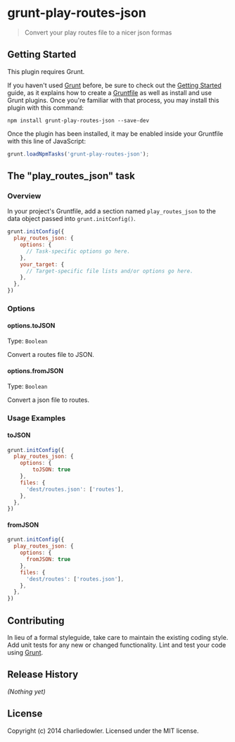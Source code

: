 # grunt-play-routes-json

> Convert your play routes file to a nicer json formas

## Getting Started
This plugin requires Grunt.

If you haven't used [Grunt](http://gruntjs.com/) before, be sure to check out the [Getting Started](http://gruntjs.com/getting-started) guide, as it explains how to create a [Gruntfile](http://gruntjs.com/sample-gruntfile) as well as install and use Grunt plugins. Once you're familiar with that process, you may install this plugin with this command:

```shell
npm install grunt-play-routes-json --save-dev
```

Once the plugin has been installed, it may be enabled inside your Gruntfile with this line of JavaScript:

```js
grunt.loadNpmTasks('grunt-play-routes-json');
```

## The "play_routes_json" task

### Overview
In your project's Gruntfile, add a section named `play_routes_json` to the data object passed into `grunt.initConfig()`.

```js
grunt.initConfig({
  play_routes_json: {
    options: {
      // Task-specific options go here.
    },
    your_target: {
      // Target-specific file lists and/or options go here.
    },
  },
})
```

### Options

#### options.toJSON
Type: `Boolean`

Convert a routes file to JSON.

#### options.fromJSON
Type: `Boolean`

Convert a json file to routes.

### Usage Examples

#### toJSON

```js
grunt.initConfig({
  play_routes_json: {
    options: {
        toJSON: true
    },
    files: {
      'dest/routes.json': ['routes'],
    },
  },
})
```

#### fromJSON

```js
grunt.initConfig({
  play_routes_json: {
    options: {
      fromJSON: true
    },
    files: {
      'dest/routes': ['routes.json'],
    },
  },
})
```

## Contributing
In lieu of a formal styleguide, take care to maintain the existing coding style. Add unit tests for any new or changed functionality. Lint and test your code using [Grunt](http://gruntjs.com/).

## Release History
_(Nothing yet)_

## License
Copyright (c) 2014 charliedowler. Licensed under the MIT license.